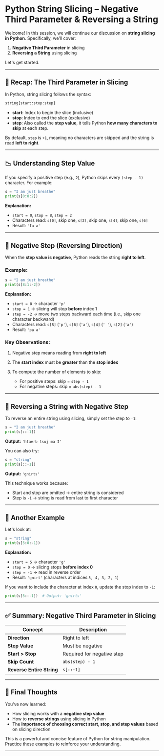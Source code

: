 # Python String Slicing – Negative Third Parameter & Reversing a String

Welcome! In this session, we will continue our discussion on **string slicing in Python**. Specifically, we'll cover:

1. **Negative Third Parameter** in slicing
2. **Reversing a String** using slicing

Let's get started.

---

## 🔁 Recap: The Third Parameter in Slicing

In Python, string slicing follows the syntax:

```python
string[start:stop:step]
```

* **start**: Index to begin the slice (inclusive)
* **stop**: Index to end the slice (exclusive)
* **step**: Also called the **step value**, it tells Python **how many characters to skip** at each step.

By default, `step` is `+1`, meaning no characters are skipped and the string is read **left to right**.

---

## 📉 Understanding Step Value

If you specify a positive step (e.g., `2`), Python skips every `(step - 1)` character.
For example:

```python
s = "I am just breathe"
print(s[0:8:2])
```

**Explanation:**

* `start = 0`, `stop = 8`, `step = 2`
* Characters read: `s[0]`, skip one, `s[2]`, skip one, `s[4]`, skip one, `s[6]`
* Result: `'Ia a'`

---

## 🔄 Negative Step (Reversing Direction)

When the **step value is negative**, Python reads the string **right to left**.

### Example:

```python
s = "I am just breathe"
print(s[8:1:-2])
```

**Explanation:**

* `start = 8` → character `'p'`
* `stop = 1` → slicing will stop **before** index 1
* `step = -2` → move two steps backward each time (i.e., skip one character backward)
* Characters read: `s[8]` (`'p'`), `s[6]` (`'a'`), `s[4]` (`' '`), `s[2]` (`'a'`)
* Result: `'pa a'`

### Key Observations:

1. Negative step means reading from **right to left**
2. The **start index** must be **greater** than the **stop index**
3. To compute the number of elements to skip:

   * For positive steps: skip = `step - 1`
   * For negative steps: skip = `abs(step) - 1`

---

## 🔁 Reversing a String with Negative Step

To reverse an entire string using slicing, simply set the step to `-1`:

```python
s = "I am just breathe"
print(s[::-1])
```

**Output:** `'htaerb tsuj ma I'`

You can also try:

```python
s = "string"
print(s[::-1])
```

**Output:** `'gnirts'`

This technique works because:

* Start and stop are omitted → entire string is considered
* Step is `-1` → string is read from last to first character

---

## 🧠 Another Example

Let's look at:

```python
s = "string"
print(s[5:0:-1])
```

**Explanation:**

* `start = 5` → character `'g'`
* `stop = 0` → slicing stops **before index 0**
* `step = -1` → read in reverse order
* Result: `'gnirt'` (characters at indices `5, 4, 3, 2, 1`)

If you want to include the character at index `0`, update the stop index to `-1`:

```python
print(s[5::-1])  # Output: 'gnirts'
```

---

## ✅ Summary: Negative Third Parameter in Slicing

| Concept                   | Description                |
| ------------------------- | -------------------------- |
| **Direction**             | Right to left              |
| **Step Value**            | Must be negative           |
| **Start > Stop**          | Required for negative step |
| **Skip Count**            | `abs(step) - 1`            |
| **Reverse Entire String** | `s[::-1]`                  |

---

## 🏁 Final Thoughts

You’ve now learned:

* How slicing works with a **negative step value**
* How to **reverse strings** using slicing in Python
* The **importance of choosing correct start, stop, and step values** based on slicing direction

This is a powerful and concise feature of Python for string manipulation. Practice these examples to reinforce your understanding.

---
